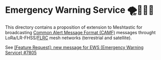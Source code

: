 # Emergency Warning Service 🌪️🌋🔥🌊

This directory contains a proposition of extension to Meshtastic for broadcasting [Common Alert Message Format (CAMF)](camf) messages throught LoRa/LR-FHSS/[FLRC](https://hub.imt-atlantique.fr/lpwan25/presentations/3/session1/1.pdf) mesh networks (terrestrial and satellite).

See [[Feature Request]: new message for EWS (Emergency Warning Service) #7805](https://github.com/meshtastic/firmware/issues/7805)

